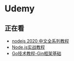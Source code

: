 # Udemy
## 正在看
- [nodejs 2020 中文全系列教程](https://www.udemy.com/course/nodejs-2020/)
- [Node.js实战教程](https://www.udemy.com/course/nodejs-chinese/)
- [Go技术教程-Gin框架基础](https://www.udemy.com/course/golang-gin/learn/lecture/24096570#content)

